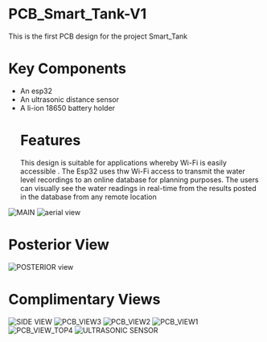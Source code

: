 # PCB_Smart_Tank-V1
This is the  first PCB design for the project Smart_Tank
# Key Components
- An esp32
- An ultrasonic distance sensor
- A li-ion 18650 battery holder
  # Features
  This design is suitable for applications whereby Wi-Fi is easily accessible . The Esp32 uses thw Wi-Fi access to transmit the water level recordings to an online
  database for planning purposes.
  The users can visually see the water readings in real-time from the results posted in the database from any remote location
  
![MAIN](https://github.com/user-attachments/assets/857ba09c-0f69-4212-9d2e-091dfe851a42)
![aerial view](https://github.com/user-attachments/assets/73d901a7-8779-42fc-8c77-0e6461a1cf93)
# Posterior View
![POSTERIOR view](https://github.com/user-attachments/assets/50d405e0-2259-4049-b1d3-24982be3825f)


# Complimentary Views
![SIDE VIEW](https://github.com/user-attachments/assets/d1206a9f-44ee-44d5-822f-a736082ee8f7)
![PCB_VIEW3](https://github.com/user-attachments/assets/b5f6700d-bee9-435b-b8c6-136037d59eba)
![PCB_VIEW2](https://github.com/user-attachments/assets/3636576f-6e25-41a2-ae81-384568e5566c)
![PCB_VIEW1](https://github.com/user-attachments/assets/3a71865a-7467-4326-ae3d-fef50aa29530)
![PCB_VIEW_TOP4](https://github.com/user-attachments/assets/b19fbe34-c76a-4144-9d59-5b9ffdfda536)
![ULTRASONIC SENSOR](https://github.com/user-attachments/assets/b82be67f-7716-4c57-a4f8-6deab524d10a)
